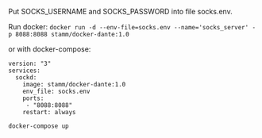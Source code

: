 Put SOCKS_USERNAME and SOCKS_PASSWORD into file socks.env.

Run docker: `docker run -d --env-file=socks.env --name='socks_server' -p 8088:8088 stamm/docker-dante:1.0`

or with docker-compose:

```
version: "3"
services:
  sockd:
    image: stamm/docker-dante:1.0
    env_file: socks.env
    ports:
     - "8088:8088"
    restart: always
```

`docker-compose up`
